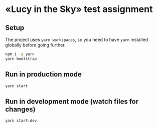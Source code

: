 # «Lucy in the Sky» test assignment

## Setup

The project uses `yarn workspaces`, so you need to have `yarn` installed globally before going further.

```bash
npm i -g yarn
yarn bootstrap
```

## Run in production mode

```bash
yarn start
```

## Run in development mode (watch files for changes)

```bash
yarn start:dev
```
